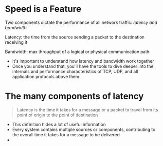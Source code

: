 # Speed is a Feature
Two components dictate the performance of all network traffic: *latency and bandwidth*

Latency: the time from the source sending a packet to the destination receiving it

Bandwidth: max throughput of a logical or physical communication path

* It's important to understand how latency and bandwidth work together
* Once you understand that, you'll have the tools to dive deeper into the internals and performance characteristics of TCP, UDP, and all application protocols above them

# The many components of latency

> Latency is the time it takes for a message or a packet to travel from its point of origin to the point of destination

* This definition hides a lot of useful information
* Every system contains multiple sources or components, contributing to the overall time it takes for a message to be delivered
* 
